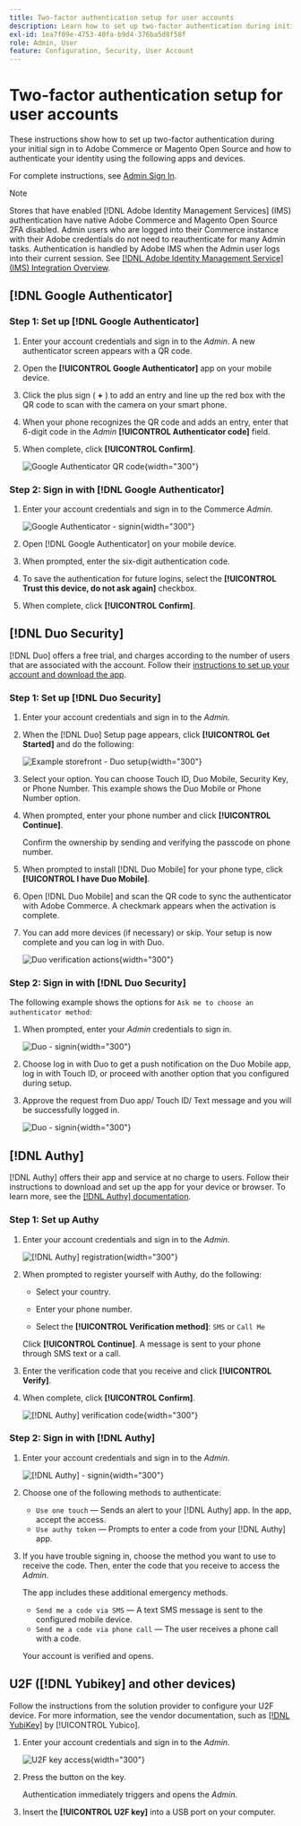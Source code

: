 ```yaml
---
title: Two-factor authentication setup for user accounts
description: Learn how to set up two-factor authentication during initial Admin sign in and authenticate your identity using a supported device app.
exl-id: 1ea7f09e-4753-40fa-b9d4-376ba5d8f58f
role: Admin, User
feature: Configuration, Security, User Account
---
```

# Two-factor authentication setup for user accounts

These instructions show how to set up two-factor authentication during your initial sign in to Adobe Commerce or Magento Open Source and how to authenticate your identity using the following apps and devices.

For complete instructions, see [Admin Sign In](../getting-started/admin-signin.md).

>[!NOTE]
>
>Stores that have enabled [!DNL Adobe Identity Management Services] (IMS) authentication have native Adobe Commerce and Magento Open Source 2FA disabled. Admin users who are logged into their Commerce instance with their Adobe credentials do not need to reauthenticate for many Admin tasks. Authentication is handled by Adobe IMS when the Admin user logs into their current session. See [[!DNL Adobe Identity Management Service] (IMS) Integration Overview](../getting-started/adobe-ims-integration-overview.md).

## [!DNL Google Authenticator]

### Step 1: Set up [!DNL Google Authenticator]

1. Enter your account credentials and sign in to the _Admin_. A new authenticator screen appears with a QR code.

1. Open the **[!UICONTROL Google Authenticator]** app on your mobile device.

1. Click the plus sign ( **+** ) to add an entry and line up the red box with the QR code to scan with the camera on your smart phone.

1. When your phone recognizes the QR code and adds an entry, enter that 6-digit code in the _Admin_ **[!UICONTROL Authenticator code]** field.

1. When complete, click **[!UICONTROL Confirm]**.

   ![Google Authenticator QR code](./assets/storefront-2fa-google-qrcode.png){width="300"}

### Step 2: Sign in with [!DNL Google Authenticator]

1. Enter your account credentials and sign in to the Commerce _Admin_.

   ![Google Authenticator - signin](./assets/storefront-2fa-google-code.png){width="300"}

1. Open [!DNL Google Authenticator] on your mobile device.

1. When prompted, enter the six-digit authentication code.

1. To save the authentication for future logins, select the **[!UICONTROL Trust this device, do not ask again]** checkbox.

1. When complete, click **[!UICONTROL Confirm]**.

## [!DNL Duo Security]

[!DNL Duo] offers a free trial, and charges according to the number of users that are associated with the account. Follow their [instructions to set up your account and download the app](https://duo.com/product/multi-factor-authentication-mfa/duo-mobile-app).

### Step 1: Set up [!DNL Duo Security]

1. Enter your account credentials and sign in to the _Admin_.

1. When the [!DNL Duo] Setup page appears, click **[!UICONTROL Get Started]** and do the following:

   ![Example storefront - Duo setup](./assets/storefront-2fa-duo-setup-options.png){width="300"}

1. Select your option. You can choose Touch ID, Duo Mobile, Security Key, or Phone Number. This example shows the Duo Mobile or Phone Number option.

1. When prompted, enter your phone number and click **[!UICONTROL Continue]**.

   Confirm the ownership by sending and verifying the passcode on phone number.

1. When prompted to install [!DNL Duo Mobile] for your phone type, click **[!UICONTROL I have Duo Mobile]**.

1. Open [!DNL Duo Mobile] and scan the QR code to sync the authenticator with Adobe Commerce. A checkmark appears when the activation is complete.

1. You can add more devices (if necessary) or skip. Your setup is now complete and you can log in with Duo.

   ![Duo verification actions](./assets/storefront-2fa-duo-setup-complete.png){width="300"}

### Step 2: Sign in with [!DNL Duo Security]

The following example shows the options for `Ask me to choose an authenticator method`:

1. When prompted, enter your _Admin_ credentials to sign in.

   ![Duo - signin](./assets/storefront-2fa-duo-auth.png){width="300"}

1. Choose log in with Duo to get a push notification on the Duo Mobile app, log in with Touch ID, or proceed with another option that you configured during setup.

1. Approve the request from Duo app/ Touch ID/ Text message and you will be successfully logged in.

   ![Duo - signin](./assets/storefront-2fa-duo-success.png){width="300"}

## [!DNL Authy]

[!DNL Authy] offers their app and service at no charge to users. Follow their instructions to download and set up the app for your device or browser. To learn more, see the [[!DNL Authy] documentation](https://authy.com/features/setup/).

### Step 1: Set up Authy

1. Enter your account credentials and sign in to the _Admin_.

   ![[!DNL Authy] registration](./assets/storefront-2fa-authy-auth.png){width="300"}

1. When prompted to register yourself with Authy, do the following:

   - Select your country.

   - Enter your phone number.

   - Select the **[!UICONTROL Verification method]**: `SMS` or `Call Me`

   Click **[!UICONTROL Continue]**. A message is sent to your phone through SMS text or a call.

1. Enter the verification code that you receive and click **[!UICONTROL Verify]**.

1. When complete, click **[!UICONTROL Confirm]**.

   ![[!DNL Authy] verification code](./assets/storefront-2fa-authy-verify.png){width="300"}

### Step 2: Sign in with [!DNL Authy]

1. Enter your account credentials and sign in to the _Admin_.

   ![[!DNL Authy] - signin](./assets/storefront-2fa-authy-access.png){width="300"}

1. Choose one of the following methods to authenticate:

   - `Use one touch` — Sends an alert to your [!DNL Authy] app. In the app, accept the access.
   - `Use authy token` — Prompts to enter a code from your [!DNL Authy] app.

1. If you have trouble signing in, choose the method you want to use to receive the code. Then, enter the code that you receive to access the _Admin_.

   The app includes these additional emergency methods.

   - `Send me a code via SMS` — A text SMS message is sent to the configured mobile device.
   - `Send me a code via phone call` — The user receives a phone call with a code.

   Your account is verified and opens.

## U2F ([!DNL Yubikey] and other devices)

Follow the instructions from the solution provider to configure your U2F device. For more information, see the vendor documentation, such as [[!DNL YubiKey]](https://support.yubico.com/hc/en-us/articles/360013790339-Getting-Started-with-Your-YubiKey) by [!UICONTROL Yubico].

1. Enter your account credentials and sign in to the _Admin_.

   ![U2F key access](./assets/storefront-2fa-u2f.png){width="300"}

1. Press the button on the key.

   Authentication immediately triggers and opens the _Admin_.

1. Insert the **[!UICONTROL U2F key]** into a USB port on your computer.
